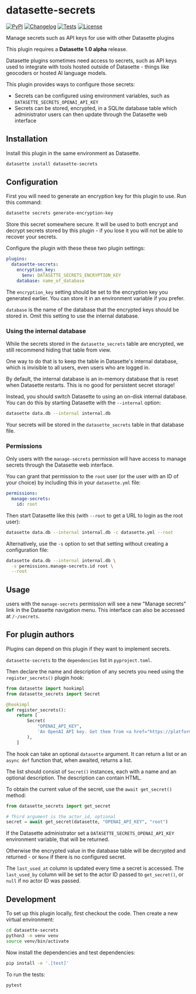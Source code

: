 # datasette-secrets

[![PyPI](https://img.shields.io/pypi/v/datasette-secrets.svg)](https://pypi.org/project/datasette-secrets/)
[![Changelog](https://img.shields.io/github/v/release/datasette/datasette-secrets?include_prereleases&label=changelog)](https://github.com/datasette/datasette-secrets/releases)
[![Tests](https://github.com/datasette/datasette-secrets/actions/workflows/test.yml/badge.svg)](https://github.com/datasette/datasette-secrets/actions/workflows/test.yml)
[![License](https://img.shields.io/badge/license-Apache%202.0-blue.svg)](https://github.com/datasette/datasette-secrets/blob/main/LICENSE)

Manage secrets such as API keys for use with other Datasette plugins

This plugin requires a **Datasette 1.0 alpha** release.

Datasette plugins sometimes need access to secrets, such as API keys used to integrate with tools hosted outside of Datasette - things like geocoders or hosted AI language models.

This plugin provides ways to configure those secrets:

- Secrets can be configured using environment variables, such as `DATASETTE_SECRETS_OPENAI_API_KEY`
- Secrets can be stored, encrypted, in a SQLite database table which administrator users can then update through the Datasette web interface

## Installation

Install this plugin in the same environment as Datasette.
```bash
datasette install datasette-secrets
```
## Configuration

First you will need to generate an encryption key for this plugin to use. Run this command:

```bash
datasette secrets generate-encryption-key
```
Store this secret somewhere secure. It will be used to both encrypt and decrypt secrets stored by this plugin - if you lose it you will not be able to recover your secrets.

Configure the plugin with these these two plugin settings:

```yaml
plugins:
  datasette-secrets:
    encryption_key:
      $env: DATASETTE_SECRETS_ENCRYPTION_KEY
    database: name_of_database
```
The `encryption_key` setting should be set to the encryption key you generated earlier. You can store it in an environment variable if you prefer.

`database` is the name of the database that the encrypted keys should be stored in. Omit this setting to use the internal database.

### Using the internal database

While the secrets stored in the `datasette_secrets` table are encrypted, we still recommend hiding that table from view.

One way to do that is to keep the table in Datasette's internal database, which is invisible to all users, even users who are logged in.

By default, the internal database is an in-memory database that is reset when Datasette restarts. This is no good for persistent secret storage!

Instead, you should switch Datasette to using an on-disk internal database. You can do this by starting Datasette with the `--internal` option:
```bash
datasette data.db --internal internal.db
```
Your secrets will be stored in the `datasette_secrets` table in that database file.

### Permissions

Only users with the `manage-secrets` permission will have access to manage secrets through the Datasette web interface.

You can grant that permission to the `root` user (or the user with an ID of your choice) by including this in your `datasette.yml` file:

```yaml
permissions:
  manage-secrets:
    id: root
```
Then start Datasette like this (with `--root` to get a URL to login as the root user):
```bash
datasette data.db --internal internal.db -c datasette.yml --root
```
Alternatively, use the `-s` option to set that setting without creating a configuration file:
```bash
datasette data.db --internal internal.db \
  -s permissions.manage-secrets.id root \
  --root
```

## Usage

users with the `manage-secrets` permission will see a new "Manage secrets" link in the Datasette navigation menu. This interface can also be accessed at `/-/secrets`.

## For plugin authors

Plugins can depend on this plugin if they want to implement secrets.

`datasette-secrets` to the `dependencies` list in `pyproject.toml`.

Then declare the name and description of any secrets you need using the `register_secrets()` plugin hook:

```python
from datasette import hookimpl
from datasette_secrets import Secret

@hookimpl
def register_secrets():
    return [
        Secret(
            "OPENAI_API_KEY",
            'An OpenAI API key. Get them from <a href="https://platform.openai.com/api-keys">here</a>.',
        ),
    ]
```
The hook can take an optional `datasette` argument. It can return a list or an `async def` function that, when awaited, returns a list.

The list should consist of `Secret()` instances, each with a name and an optional description. The description can contain HTML.

To obtain the current value of the secret, use the `await get_secret()` method:

```python
from datasette_secrets import get_secret

# Third argument is the actor_id, optional
secret = await get_secret(datasette, "OPENAI_API_KEY", "root")
```
If the Datasette administrator set a `DATASETTE_SECRETS_OPENAI_API_KEY` environment variable, that will be returned.

Otherwise the encrypted value in the database table will be decrypted and returned - or `None` if there is no configured secret.

The `last_used_at` column is updated every time a secret is accessed. The `last_used_by` column will be set to the actor ID passed to `get_secret()`, or `null` if no actor ID was passed.

## Development

To set up this plugin locally, first checkout the code. Then create a new virtual environment:
```bash
cd datasette-secrets
python3 -m venv venv
source venv/bin/activate
```
Now install the dependencies and test dependencies:
```bash
pip install -e '.[test]'
```
To run the tests:
```bash
pytest
```
